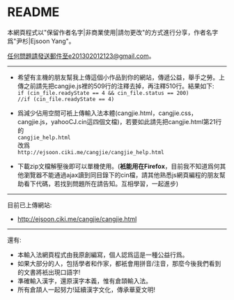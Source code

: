 README
=========
本網頁程式以"保留作者名字|非商業使用|請勿更改"的方式進行分享，作者名字爲"尹杉|Ejsoon Yang"。  

任何問題請發送郵件至e201302012123@gmail.com。  


---
* 希望有主機的朋友幫我上傳這個小作品到你的網站，傳遞公益，舉手之勞。上傳之前請先把cangjie.js裡的509行的注釋去掉，再注釋510行。結果如下:<br>`if (cin_file.readyState == 4 && cin_file.status == 200)`<br>`//if (cin_file.readyState == 4)`

* 爲減少佔用空間可衹上傳輸入法本體(cangjie.html，cangjie.css，cangjie.js，yahooCJ.cin這四個文檔)，若要如此請先把cangjie.html第21行的<br>`cangjie_help.html`<br>改爲<br>`http://ejsoon.ciki.me/cangjie/cangjie_help.html`

* 下載zip文檔解壓後即可以單機使用。(**衹能用在Firefox**，目前我不知道爲何其他瀏覽器不能通過ajax讀到同目錄下的cin檔，請其他熟悉js網頁編程的朋友幫助看下代碼，若找到問題所在請告知。互相學習，一起進步)

---
目前已上傳網站:  
* http://ejsoon.ciki.me/cangjie/cangjie.html 



---
還有:
* 本輸入法網頁程式由我原創編寫，個人認爲這是一種公益行爲。
* 如果大部分的人，包括學者和作家，都衹會用拼音/注音，那麼今後我們看到的文書將衹出現口語字!
* 準確輸入漢字，還原漢字本義，惟有倉頡輸入法。
* 所有倉頡人一起努力!延續漢字文化，傳承華夏文明!
